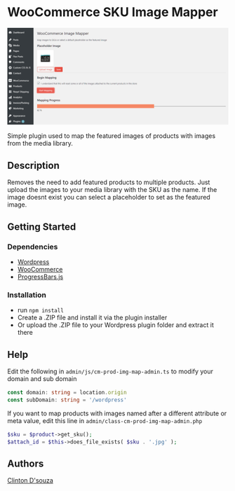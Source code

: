 # WooCommerce SKU Image Mapper

![alt text](screenshot.png "WooCommerce SKU Image Mapper")

Simple plugin used to map the featured images of products with images from the media library.

## Description

Removes the need to add featured products to multiple products. Just upload the images to your media library with the SKU as the name. If the image doesnt exist you can select a placeholder to set as the featured image.

## Getting Started

### Dependencies

* [Wordpress](https://wordpress.org/)
* [WooCommerce](https://woocommerce.com/)
* [ProgressBars.js](https://kimmobrunfeldt.github.io/progressbar.js/)

### Installation
* run `npm install`
* Create a .ZIP file and install it via the plugin installer
* Or upload the .ZIP file to your Wordpress plugin folder and extract it there


## Help

Edit the following in `admin/js/cm-prod-img-map-admin.ts` to modify your domain and sub domain

```typescript
const domain: string = location.origin
const subDomain: string = '/wordpress'
```

If you want to map products with images named after a different attribute or meta value, edit this line in `admin/class-cm-prod-img-map-admin.php`

```php
$sku = $product->get_sku();
$attach_id = $this->does_file_exists( $sku . '.jpg' );
```

## Authors
[Clinton D'souza](https://linkedin.com/in/clinton2111)


